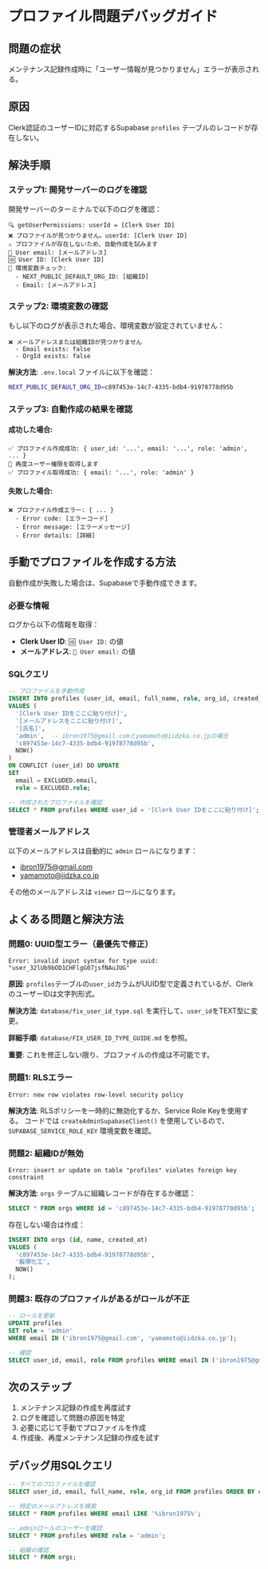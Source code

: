 # プロファイル問題デバッグガイド

## 問題の症状
メンテナンス記録作成時に「ユーザー情報が見つかりません」エラーが表示される。

## 原因
Clerk認証のユーザーIDに対応するSupabase `profiles` テーブルのレコードが存在しない。

## 解決手順

### ステップ1: 開発サーバーのログを確認

開発サーバーのターミナルで以下のログを確認：

```
🔍 getUserPermissions: userId = [Clerk User ID]
❌ プロファイルが見つかりません。userId: [Clerk User ID]
⚠️ プロファイルが存在しないため、自動作成を試みます
📧 User email: [メールアドレス]
🆔 User ID: [Clerk User ID]
🔧 環境変数チェック:
  - NEXT_PUBLIC_DEFAULT_ORG_ID: [組織ID]
  - Email: [メールアドレス]
```

### ステップ2: 環境変数の確認

もし以下のログが表示された場合、環境変数が設定されていません：

```
❌ メールアドレスまたは組織IDが見つかりません
  - Email exists: false
  - OrgId exists: false
```

**解決方法**: `.env.local` ファイルに以下を確認：
```bash
NEXT_PUBLIC_DEFAULT_ORG_ID=c897453e-14c7-4335-bdb4-91978778d95b
```

### ステップ3: 自動作成の結果を確認

#### 成功した場合:
```
✅ プロファイル作成成功: { user_id: '...', email: '...', role: 'admin', ... }
🔄 再度ユーザー権限を取得します
✅ プロファイル取得成功: { email: '...', role: 'admin' }
```

#### 失敗した場合:
```
❌ プロファイル作成エラー: { ... }
  - Error code: [エラーコード]
  - Error message: [エラーメッセージ]
  - Error details: [詳細]
```

## 手動でプロファイルを作成する方法

自動作成が失敗した場合は、Supabaseで手動作成できます。

### 必要な情報
ログから以下の情報を取得：
- **Clerk User ID**: `🆔 User ID:` の値
- **メールアドレス**: `📧 User email:` の値

### SQLクエリ
```sql
-- プロファイルを手動作成
INSERT INTO profiles (user_id, email, full_name, role, org_id, created_at)
VALUES (
  '[Clerk User IDをここに貼り付け]',
  '[メールアドレスをここに貼り付け]',
  '[氏名]',
  'admin',  -- ibron1975@gmail.comとyamamoto@iidzka.co.jpの場合
  'c897453e-14c7-4335-bdb4-91978778d95b',
  NOW()
)
ON CONFLICT (user_id) DO UPDATE
SET
  email = EXCLUDED.email,
  role = EXCLUDED.role;

-- 作成されたプロファイルを確認
SELECT * FROM profiles WHERE user_id = '[Clerk User IDをここに貼り付け]';
```

### 管理者メールアドレス
以下のメールアドレスは自動的に `admin` ロールになります：
- ibron1975@gmail.com
- yamamoto@iidzka.co.jp

その他のメールアドレスは `viewer` ロールになります。

## よくある問題と解決方法

### 問題0: UUID型エラー（最優先で修正）

```
Error: invalid input syntax for type uuid: "user_32lUb9bOD1CHFlgG07jsfNAuJUG"
```

**原因**: `profiles`テーブルの`user_id`カラムがUUID型で定義されているが、ClerkのユーザーIDは文字列形式。

**解決方法**: `database/fix_user_id_type.sql` を実行して、`user_id`をTEXT型に変更。

**詳細手順**: `database/FIX_USER_ID_TYPE_GUIDE.md` を参照。

**重要**: これを修正しない限り、プロファイルの作成は不可能です。

### 問題1: RLSエラー
```
Error: new row violates row-level security policy
```

**解決方法**: RLSポリシーを一時的に無効化するか、Service Role Keyを使用する。
コードでは `createAdminSupabaseClient()` を使用しているので、`SUPABASE_SERVICE_ROLE_KEY` 環境変数を確認。

### 問題2: 組織IDが無効
```
Error: insert or update on table "profiles" violates foreign key constraint
```

**解決方法**: `orgs` テーブルに組織レコードが存在するか確認：
```sql
SELECT * FROM orgs WHERE id = 'c897453e-14c7-4335-bdb4-91978778d95b';
```

存在しない場合は作成：
```sql
INSERT INTO orgs (id, name, created_at)
VALUES (
  'c897453e-14c7-4335-bdb4-91978778d95b',
  '飯塚化工',
  NOW()
);
```

### 問題3: 既存のプロファイルがあるがロールが不正
```sql
-- ロールを更新
UPDATE profiles
SET role = 'admin'
WHERE email IN ('ibron1975@gmail.com', 'yamamoto@iidzka.co.jp');

-- 確認
SELECT user_id, email, role FROM profiles WHERE email IN ('ibron1975@gmail.com', 'yamamoto@iidzka.co.jp');
```

## 次のステップ

1. メンテナンス記録の作成を再度試す
2. ログを確認して問題の原因を特定
3. 必要に応じて手動でプロファイルを作成
4. 作成後、再度メンテナンス記録の作成を試す

## デバッグ用SQLクエリ

```sql
-- すべてのプロファイルを確認
SELECT user_id, email, full_name, role, org_id FROM profiles ORDER BY created_at DESC;

-- 特定のメールアドレスを検索
SELECT * FROM profiles WHERE email LIKE '%ibron1975%';

-- adminロールのユーザーを確認
SELECT * FROM profiles WHERE role = 'admin';

-- 組織の確認
SELECT * FROM orgs;
```
